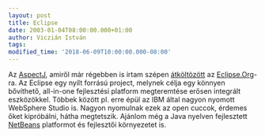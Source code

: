 ```yaml
---
layout: post
title: Eclipse
date: 2003-01-04T08:00:00.000+01:00
author: Viczián István
tags:
modified_time: '2018-06-09T10:00:00.000-08:00'
---
```


Az [AspectJ](http://www.eclipse.org/aspectj/), amiről már régebben is
írtam szépen
[átköltözött](http://dev.eclipse.org/viewcvs/indextech.cgi/~checkout~/aspectj-home/moving-letter.html)
az [Eclipse.Org](http://www.eclipse.org)-ra. Az Eclipse egy nyílt
forrású project, melynek célja egy könnyen bővíthető, all-in-one
fejlesztési platform megteremtése erősen integrált eszközökkel. Többek
között pl. erre épül az IBM által nagyon nyomott WebSphere Studio is.
Nagyon nyomulnak ezek az open cuccok, érdemes őket kipróbálni, hátha
megtetszik. Ajánlom még a Java nyelven fejlesztett
[NetBeans](http://www.netbeans.org/) platformot és fejlesztői
környezetet is.
